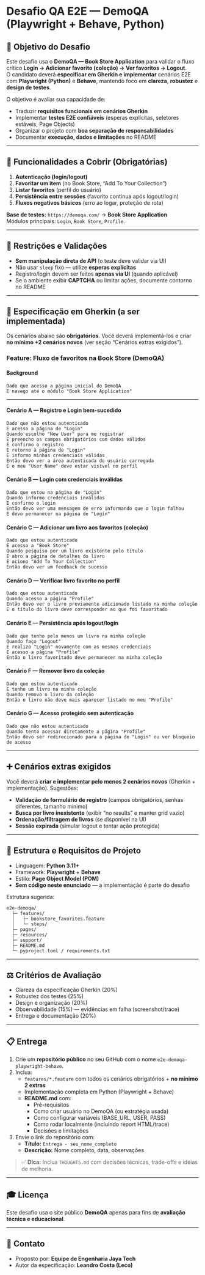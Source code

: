 # Desafio QA E2E — DemoQA (Playwright + Behave, Python)

## 🌟 Objetivo do Desafio

Este desafio usa o **DemoQA — Book Store Application** para validar o fluxo crítico **Login → Adicionar favorito (coleção) → Ver favoritos → Logout**.  
O candidato deverá **especificar em Gherkin e implementar** cenários E2E com **Playwright (Python)** e **Behave**, mantendo foco em **clareza**, **robustez** e **design de testes**.

O objetivo é avaliar sua capacidade de:

* Traduzir **requisitos funcionais em cenários Gherkin**
* Implementar **testes E2E confiáveis** (esperas explícitas, seletores estáveis, Page Objects)
* Organizar o projeto com **boa separação de responsabilidades**
* Documentar **execução, dados e limitações** no README

---

## 🚀 Funcionalidades a Cobrir (Obrigatórias)

1. **Autenticação (login/logout)**
2. **Favoritar um item** (no Book Store, “Add To Your Collection”)
3. **Listar favoritos** (perfil do usuário)
4. **Persistência entre sessões** (favorito continua após logout/login)
5. **Fluxos negativos básicos** (erro ao logar, proteção de rota)

**Base de testes:** `https://demoqa.com/` → **Book Store Application**  
Módulos principais: `Login`, `Book Store`, `Profile`.

---

## 🚫 Restrições e Validações

* **Sem manipulação direta de API** (o teste deve validar via UI)  
* Não usar `sleep` fixo — utilize **esperas explícitas**  
* Registro/login devem ser feitos **apenas via UI** (quando aplicável)  
* Se o ambiente exibir **CAPTCHA** ou limitar ações, documente contorno no README  

---

## 📄 Especificação em Gherkin (a ser implementada)

Os cenários abaixo são **obrigatórios**. Você deverá implementá-los e criar **no mínimo +2 cenários novos** (ver seção “Cenários extras exigidos”).

### Feature: Fluxo de favoritos na Book Store (DemoQA)

#### Background
```
Dado que acesso a página inicial do DemoQA
E navego até o módulo "Book Store Application"
```

---

#### Cenário A — Registro e Login bem-sucedido
```
Dado que não estou autenticado
E acesso a página de "Login"
Quando escolho "New User" para me registrar
E preencho os campos obrigatórios com dados válidos
E confirmo o registro
E retorno à página de "Login"
E informo minhas credenciais válidas
Então devo ver a área autenticada do usuário carregada
E o meu "User Name" deve estar visível no perfil
```

#### Cenário B — Login com credenciais inválidas
```
Dado que estou na página de "Login"
Quando informo credenciais inválidas
E confirmo o login
Então devo ver uma mensagem de erro informando que o login falhou
E devo permanecer na página de "Login"
```

#### Cenário C — Adicionar um livro aos favoritos (coleção)
```
Dado que estou autenticado
E acesso a "Book Store"
Quando pesquiso por um livro existente pelo título
E abro a página de detalhes do livro
E aciono "Add To Your Collection"
Então devo ver um feedback de sucesso
```

#### Cenário D — Verificar livro favorito no perfil
```
Dado que estou autenticado
Quando acesso a página "Profile"
Então devo ver o livro previamente adicionado listado na minha coleção
E o título do livro deve corresponder ao que foi favoritado
```

#### Cenário E — Persistência após logout/login
```
Dado que tenho pelo menos um livro na minha coleção
Quando faço "Logout"
E realizo "Login" novamente com as mesmas credenciais
E acesso a página "Profile"
Então o livro favoritado deve permanecer na minha coleção
```

#### Cenário F — Remover livro da coleção
```
Dado que estou autenticado
E tenho um livro na minha coleção
Quando removo o livro da coleção
Então o livro não deve mais aparecer listado no meu "Profile"
```

#### Cenário G — Acesso protegido sem autenticação
```
Dado que não estou autenticado
Quando tento acessar diretamente a página "Profile"
Então devo ser redirecionado para a página de "Login" ou ver bloqueio de acesso
```

---

## ➕ Cenários extras exigidos

Você deverá **criar e implementar pelo menos 2 cenários novos** (Gherkin + implementação). Sugestões:

* **Validação de formulário de registro** (campos obrigatórios, senhas diferentes, tamanho mínimo)
* **Busca por livro inexistente** (exibir “no results” e manter grid vazio)
* **Ordenação/filtragem de livros** (se disponível na UI)
* **Sessão expirada** (simular logout e tentar ação protegida)

---

## 🧰 Estrutura e Requisitos de Projeto

* Linguagem: **Python 3.11+**
* Framework: **Playwright** + **Behave**
* Estilo: **Page Object Model (POM)**
* **Sem código neste enunciado** — a implementação é parte do desafio

Estrutura sugerida:
```
e2e-demoqa/
  ├─ features/
  │   ├─ bookstore_favorites.feature
  │   └─ steps/
  ├─ pages/
  ├─ resources/
  ├─ support/
  ├─ README.md
  └─ pyproject.toml / requirements.txt
```

---

## ⚖️ Critérios de Avaliação

* Clareza da especificação Gherkin (20%)
* Robustez dos testes (25%)
* Design e organização (20%)
* Observabilidade (15%) — evidências em falha (screenshot/trace)
* Entrega e documentação (20%)

---

## 📋 Entrega

1. Crie um **repositório público** no seu GitHub com o nome `e2e-demoqa-playwright-behave`.
2. Inclua:
   * `features/*.feature` com todos os cenários obrigatórios + **no mínimo 2 extras**
   * Implementação completa em Python (Playwright + Behave)
   * **README.md** com:
     - Pré-requisitos
     - Como criar usuário no DemoQA (ou estratégia usada)
     - Como configurar variáveis (BASE_URL, USER, PASS)
     - Como rodar localmente (incluindo report HTML/trace)
     - Decisões e limitações
3. Envie o link do repositório com:
   - **Título:** `Entrega - seu_nome_completo`
   - **Descrição:** Nome completo, data, observações

> ✅ **Dica:** Inclua `THOUGHTS.md` com decisões técnicas, trade-offs e ideias de melhoria.

---

## 🎓 Licença

Este desafio usa o site público **DemoQA** apenas para fins de **avaliação técnica e educacional**.

---

## 📢 Contato

* Proposto por: **Equipe de Engenharia Jaya Tech**
* Autor da especificação: **Leandro Costa (Leco)**
